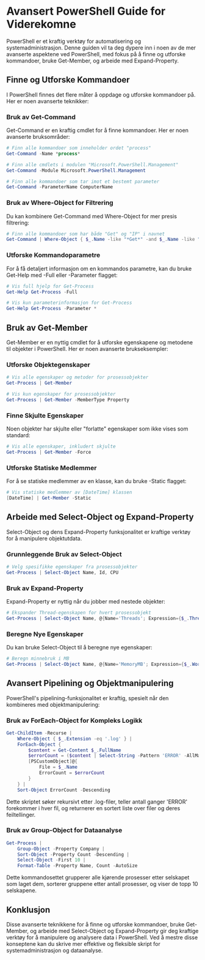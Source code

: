 # Avansert PowerShell Guide for Viderekomne

PowerShell er et kraftig verktøy for automatisering og systemadministrasjon. Denne guiden vil ta deg dypere inn i noen av de mer avanserte aspektene ved PowerShell, med fokus på å finne og utforske kommandoer, bruke Get-Member, og arbeide med Expand-Property.

## Finne og Utforske Kommandoer

I PowerShell finnes det flere måter å oppdage og utforske kommandoer på. Her er noen avanserte teknikker:

### Bruk av Get-Command

Get-Command er en kraftig cmdlet for å finne kommandoer. Her er noen avanserte bruksområder:

```powershell
# Finn alle kommandoer som inneholder ordet "process"
Get-Command -Name *process*
```

```powershell
# Finn alle cmdlets i modulen "Microsoft.PowerShell.Management"
Get-Command -Module Microsoft.PowerShell.Management
```

```powershell
# Finn alle kommandoer som tar imot et bestemt parameter
Get-Command -ParameterName ComputerName
```

### Bruk av Where-Object for Filtrering

Du kan kombinere Get-Command med Where-Object for mer presis filtrering:

```powershell
# Finn alle kommandoer som har både "Get" og "IP" i navnet
Get-Command | Where-Object { $_.Name -like "*Get*" -and $_.Name -like "*IP*" }
```

### Utforske Kommandoparametre

For å få detaljert informasjon om en kommandos parametre, kan du bruke Get-Help med -Full eller -Parameter flagget:

```powershell
# Vis full hjelp for Get-Process
Get-Help Get-Process -Full
```

```powershell
# Vis kun parameterinformasjon for Get-Process
Get-Help Get-Process -Parameter *
```

## Bruk av Get-Member

Get-Member er en nyttig cmdlet for å utforske egenskapene og metodene til objekter i PowerShell. Her er noen avanserte brukseksempler:

### Utforske Objektegenskaper

```powershell
# Vis alle egenskaper og metoder for prosessobjekter
Get-Process | Get-Member
```

```powershell
# Vis kun egenskaper for prosessobjekter
Get-Process | Get-Member -MemberType Property
```

### Finne Skjulte Egenskaper

Noen objekter har skjulte eller "forlatte" egenskaper som ikke vises som standard:

```powershell
# Vis alle egenskaper, inkludert skjulte
Get-Process | Get-Member -Force
```

### Utforske Statiske Medlemmer

For å se statiske medlemmer av en klasse, kan du bruke -Static flagget:

```powershell
# Vis statiske medlemmer av [DateTime] klassen
[DateTime] | Get-Member -Static
```

## Arbeide med Select-Object og Expand-Property

Select-Object og dens Expand-Property funksjonalitet er kraftige verktøy for å manipulere objektutdata.

### Grunnleggende Bruk av Select-Object

```powershell
# Velg spesifikke egenskaper fra prosessobjekter
Get-Process | Select-Object Name, Id, CPU
```

### Bruk av Expand-Property

Expand-Property er nyttig når du jobber med nestede objekter:

```powershell
# Ekspander Thread-egenskapen for hvert prosessobjekt
Get-Process | Select-Object Name, @{Name='Threads'; Expression={$_.Threads | Select-Object -ExpandProperty Id}}
```

### Beregne Nye Egenskaper

Du kan bruke Select-Object til å beregne nye egenskaper:

```powershell
# Beregn minnebruk i MB
Get-Process | Select-Object Name, @{Name='MemoryMB'; Expression={$_.WorkingSet / 1MB -as [int]}}
```

## Avansert Pipelining og Objektmanipulering

PowerShell's pipelining-funksjonalitet er kraftig, spesielt når den kombineres med objektmanipulering:

### Bruk av ForEach-Object for Kompleks Logikk

```powershell
Get-ChildItem -Recurse |
    Where-Object { $_.Extension -eq '.log' } |
    ForEach-Object {
        $content = Get-Content $_.FullName
        $errorCount = ($content | Select-String -Pattern 'ERROR' -AllMatches).Matches.Count
        [PSCustomObject]@{
            File = $_.Name
            ErrorCount = $errorCount
        }
    } |
    Sort-Object ErrorCount -Descending
```

Dette skriptet søker rekursivt etter .log-filer, teller antall ganger 'ERROR' forekommer i hver fil, og returnerer en sortert liste over filer og deres feiltellinger.

### Bruk av Group-Object for Dataanalyse

```powershell
Get-Process |
    Group-Object -Property Company |
    Sort-Object -Property Count -Descending |
    Select-Object -First 10 |
    Format-Table -Property Name, Count -AutoSize
```

Dette kommandosettet grupperer alle kjørende prosesser etter selskapet som laget dem, sorterer gruppene etter antall prosesser, og viser de topp 10 selskapene.

## Konklusjon

Disse avanserte teknikkene for å finne og utforske kommandoer, bruke Get-Member, og arbeide med Select-Object og Expand-Property gir deg kraftige verktøy for å manipulere og analysere data i PowerShell. Ved å mestre disse konseptene kan du skrive mer effektive og fleksible skript for systemadministrasjon og dataanalyse.

